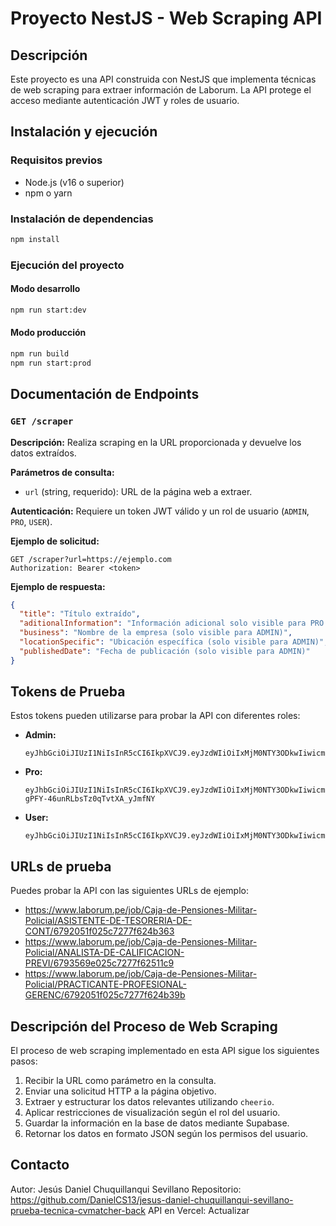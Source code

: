 # Proyecto NestJS - Web Scraping API

## Descripción
Este proyecto es una API construida con NestJS que implementa técnicas de web scraping para extraer información de Laborum. La API protege el acceso mediante autenticación JWT y roles de usuario.

## Instalación y ejecución

### Requisitos previos
- Node.js (v16 o superior)
- npm o yarn

### Instalación de dependencias
```bash
npm install
```

### Ejecución del proyecto
#### Modo desarrollo
```bash
npm run start:dev
```

#### Modo producción
```bash
npm run build
npm run start:prod
```

## Documentación de Endpoints

### `GET /scraper`
**Descripción:** Realiza scraping en la URL proporcionada y devuelve los datos extraídos. 

**Parámetros de consulta:**
- `url` (string, requerido): URL de la página web a extraer.

**Autenticación:** Requiere un token JWT válido y un rol de usuario (`ADMIN`, `PRO`, `USER`).

**Ejemplo de solicitud:**
```http
GET /scraper?url=https://ejemplo.com
Authorization: Bearer <token>
```

**Ejemplo de respuesta:**
```json
{
  "title": "Título extraído",
  "aditionalInformation": "Información adicional solo visible para PRO y ADMIN",
  "business": "Nombre de la empresa (solo visible para ADMIN)",
  "locationSpecific": "Ubicación específica (solo visible para ADMIN)",
  "publishedDate": "Fecha de publicación (solo visible para ADMIN)"
}
```

## Tokens de Prueba
Estos tokens pueden utilizarse para probar la API con diferentes roles:

- **Admin:**
  ```
  eyJhbGciOiJIUzI1NiIsInR5cCI6IkpXVCJ9.eyJzdWIiOiIxMjM0NTY3ODkwIiwicm9sZSI6ImFkbWluIiwiaWF0IjoxNTE2MjM5MDIyfQ.HXdcgO56yFXViBolaA2tOvtDtiV9uPnNBqZHygF7kpI
  ```
- **Pro:**
  ```
  eyJhbGciOiJIUzI1NiIsInR5cCI6IkpXVCJ9.eyJzdWIiOiIxMjM0NTY3ODkwIiwicm9sZSI6InBybyIsImlhdCI6MTUxNjIzOTAyMn0.RDElf3xubgRdy-gPFY-46unRLbsTz0qTvtXA_yJmfNY
  ```
- **User:**
  ```
  eyJhbGciOiJIUzI1NiIsInR5cCI6IkpXVCJ9.eyJzdWIiOiIxMjM0NTY3ODkwIiwicm9sZSI6InVzZXIiLCJpYXQiOjE1MTYyMzkwMjJ9._YQB2RpRLoT5xPCKI8xbYds9EBwnF4odLprpyABQDLM
  ```

## URLs de prueba
Puedes probar la API con las siguientes URLs de ejemplo:

- https://www.laborum.pe/job/Caja-de-Pensiones-Militar-Policial/ASISTENTE-DE-TESORERIA-DE-CONT/6792051f025c7277f624b363
- https://www.laborum.pe/job/Caja-de-Pensiones-Militar-Policial/ANALISTA-DE-CALIFICACION-PREVI/6793569e025c7277f62511c9
- https://www.laborum.pe/job/Caja-de-Pensiones-Militar-Policial/PRACTICANTE-PROFESIONAL-GERENC/6792051f025c7277f624b39b

## Descripción del Proceso de Web Scraping
El proceso de web scraping implementado en esta API sigue los siguientes pasos:
1. Recibir la URL como parámetro en la consulta.
2. Enviar una solicitud HTTP a la página objetivo.
3. Extraer y estructurar los datos relevantes utilizando `cheerio`.
4. Aplicar restricciones de visualización según el rol del usuario.
5. Guardar la información en la base de datos mediante Supabase.
6. Retornar los datos en formato JSON según los permisos del usuario.

## Contacto
Autor: Jesús Daniel Chuquillanqui Sevillano
Repositorio: https://github.com/DanielCS13/jesus-daniel-chuquillanqui-sevillano-prueba-tecnica-cvmatcher-back
API en Vercel: Actualizar

